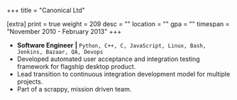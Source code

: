 +++
title = "Canonical Ltd"

[extra]
print = true
weight = 209
desc = ""
location = ""
gpa = ""
timespan = "November 2010 - February 2013"
+++
* __Software Engineer__ __\|__ `Python, C++, C, JavaScript, Linux, Bash, Jenkins, Bazaar, QA, Devops`
* Developed automated user acceptance and integration testing framework for flagship desktop product.
* Lead transition to continuous integration development model for multiple projects.
* Part of a scrappy, mission driven team.

